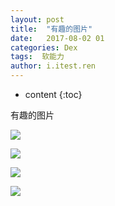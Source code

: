 ```yaml
---
layout: post
title:  "有趣的图片"
date:   2017-08-02 01
categories: Dex
tags:  软能力
author: i.itest.ren
---
```


* content
{:toc}

有趣的图片








![](http://zdx0122.qiniudn.com/1501678438401.jpg)

![](http://zdx0122.qiniudn.com/1501678438401%281%29.jpg)

![](http://zdx0122.qiniudn.com/1501678438401%282%29.jpg)

![](http://zdx0122.qiniudn.com/1501678451266.jpg)

